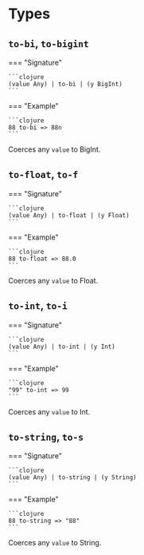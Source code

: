 # Types
## `to-bi`, `to-bigint`
=== "Signature"

    ```clojure
    (value Any) | to-bi | (y BigInt)
    ```
=== "Example"

    ```clojure
    88 to-bi => 88n
    ```
Coerces any `value` to BigInt.
## `to-float`, `to-f`
=== "Signature"

    ```clojure
    (value Any) | to-float | (y Float)
    ```
=== "Example"

    ```clojure
    88 to-float => 88.0
    ```
Coerces any `value` to Float.
## `to-int`, `to-i`
=== "Signature"

    ```clojure
    (value Any) | to-int | (y Int)
    ```
=== "Example"

    ```clojure
    "99" to-int => 99
    ```
Coerces any `value` to Int.
## `to-string`, `to-s`
=== "Signature"

    ```clojure
    (value Any) | to-string | (y String)
    ```
=== "Example"

    ```clojure
    88 to-string => "88"
    ```
Coerces any `value` to String.
